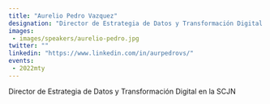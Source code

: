 ```yaml
---
title: "Aurelio Pedro Vazquez"
designation: "Director de Estrategia de Datos y Transformación Digital en la SCJN"
images: 
 - images/speakers/aurelio-pedro.jpg
twitter: ""
linkedin: "https://www.linkedin.com/in/aurpedrovs/"
events:
 - 2022mty
---
```


Director de Estrategia de Datos y Transformación Digital en la SCJN